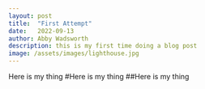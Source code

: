 ```yaml
---
layout: post
title:  "First Attempt"
date:   2022-09-13
author: Abby Wadsworth
description: this is my first time doing a blog post
image: /assets/images/lighthouse.jpg
---
```


Here is my thing
#Here is my thing
##Here is my thing